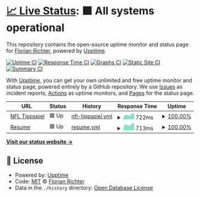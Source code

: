 # [📈 Live Status](https://Fidge123.github.io/upptime): <!--live status--> **🟩 All systems operational**

This repository contains the open-source uptime monitor and status page for [Florian Richter](https://Fidge123.github.io/upptime), powered by [Upptime](https://github.com/upptime/upptime).

[![Uptime CI](https://github.com/Fidge123/upptime/workflows/Uptime%20CI/badge.svg)](https://github.com/Fidge123/upptime/actions?query=workflow%3A%22Uptime+CI%22)
[![Response Time CI](https://github.com/Fidge123/upptime/workflows/Response%20Time%20CI/badge.svg)](https://github.com/Fidge123/upptime/actions?query=workflow%3A%22Response+Time+CI%22)
[![Graphs CI](https://github.com/Fidge123/upptime/workflows/Graphs%20CI/badge.svg)](https://github.com/Fidge123/upptime/actions?query=workflow%3A%22Graphs+CI%22)
[![Static Site CI](https://github.com/Fidge123/upptime/workflows/Static%20Site%20CI/badge.svg)](https://github.com/Fidge123/upptime/actions?query=workflow%3A%22Static+Site+CI%22)
[![Summary CI](https://github.com/Fidge123/upptime/workflows/Summary%20CI/badge.svg)](https://github.com/Fidge123/upptime/actions?query=workflow%3A%22Summary+CI%22)

With [Upptime](https://upptime.js.org), you can get your own unlimited and free uptime monitor and status page, powered entirely by a GitHub repository. We use [Issues](https://github.com/Fidge123/upptime/issues) as incident reports, [Actions](https://github.com/Fidge123/upptime/actions) as uptime monitors, and [Pages](https://Fidge123.github.io/upptime) for the status page.

<!--start: status pages-->
<!-- This summary is generated by Upptime (https://github.com/upptime/upptime) -->
<!-- Do not edit this manually, your changes will be overwritten -->
<!-- prettier-ignore -->
| URL | Status | History | Response Time | Uptime |
| --- | ------ | ------- | ------------- | ------ |
| <img alt="" src="https://icons.duckduckgo.com/ip3/nfl-tippspiel.de.ico" height="13"> [NFL Tippspiel](https://nfl-tippspiel.de) | 🟩 Up | [nfl-tippspiel.yml](https://github.com/Fidge123/upptime/commits/HEAD/history/nfl-tippspiel.yml) | <details><summary><img alt="Response time graph" src="./graphs/nfl-tippspiel/response-time-week.png" height="20"> 722ms</summary><br><a href="https://Fidge123.github.io/upptime/history/nfl-tippspiel"><img alt="Response time 715" src="https://img.shields.io/endpoint?url=https%3A%2F%2Fraw.githubusercontent.com%2FFidge123%2Fupptime%2FHEAD%2Fapi%2Fnfl-tippspiel%2Fresponse-time.json"></a><br><a href="https://Fidge123.github.io/upptime/history/nfl-tippspiel"><img alt="24-hour response time 597" src="https://img.shields.io/endpoint?url=https%3A%2F%2Fraw.githubusercontent.com%2FFidge123%2Fupptime%2FHEAD%2Fapi%2Fnfl-tippspiel%2Fresponse-time-day.json"></a><br><a href="https://Fidge123.github.io/upptime/history/nfl-tippspiel"><img alt="7-day response time 722" src="https://img.shields.io/endpoint?url=https%3A%2F%2Fraw.githubusercontent.com%2FFidge123%2Fupptime%2FHEAD%2Fapi%2Fnfl-tippspiel%2Fresponse-time-week.json"></a><br><a href="https://Fidge123.github.io/upptime/history/nfl-tippspiel"><img alt="30-day response time 727" src="https://img.shields.io/endpoint?url=https%3A%2F%2Fraw.githubusercontent.com%2FFidge123%2Fupptime%2FHEAD%2Fapi%2Fnfl-tippspiel%2Fresponse-time-month.json"></a><br><a href="https://Fidge123.github.io/upptime/history/nfl-tippspiel"><img alt="1-year response time 718" src="https://img.shields.io/endpoint?url=https%3A%2F%2Fraw.githubusercontent.com%2FFidge123%2Fupptime%2FHEAD%2Fapi%2Fnfl-tippspiel%2Fresponse-time-year.json"></a></details> | <details><summary><a href="https://Fidge123.github.io/upptime/history/nfl-tippspiel">100.00%</a></summary><a href="https://Fidge123.github.io/upptime/history/nfl-tippspiel"><img alt="All-time uptime 100.00%" src="https://img.shields.io/endpoint?url=https%3A%2F%2Fraw.githubusercontent.com%2FFidge123%2Fupptime%2FHEAD%2Fapi%2Fnfl-tippspiel%2Fuptime.json"></a><br><a href="https://Fidge123.github.io/upptime/history/nfl-tippspiel"><img alt="24-hour uptime 100.00%" src="https://img.shields.io/endpoint?url=https%3A%2F%2Fraw.githubusercontent.com%2FFidge123%2Fupptime%2FHEAD%2Fapi%2Fnfl-tippspiel%2Fuptime-day.json"></a><br><a href="https://Fidge123.github.io/upptime/history/nfl-tippspiel"><img alt="7-day uptime 100.00%" src="https://img.shields.io/endpoint?url=https%3A%2F%2Fraw.githubusercontent.com%2FFidge123%2Fupptime%2FHEAD%2Fapi%2Fnfl-tippspiel%2Fuptime-week.json"></a><br><a href="https://Fidge123.github.io/upptime/history/nfl-tippspiel"><img alt="30-day uptime 100.00%" src="https://img.shields.io/endpoint?url=https%3A%2F%2Fraw.githubusercontent.com%2FFidge123%2Fupptime%2FHEAD%2Fapi%2Fnfl-tippspiel%2Fuptime-month.json"></a><br><a href="https://Fidge123.github.io/upptime/history/nfl-tippspiel"><img alt="1-year uptime 100.00%" src="https://img.shields.io/endpoint?url=https%3A%2F%2Fraw.githubusercontent.com%2FFidge123%2Fupptime%2FHEAD%2Fapi%2Fnfl-tippspiel%2Fuptime-year.json"></a></details>
| <img alt="" src="https://icons.duckduckgo.com/ip3/flori-richter.de.ico" height="13"> [Resume](https://flori-richter.de) | 🟩 Up | [resume.yml](https://github.com/Fidge123/upptime/commits/HEAD/history/resume.yml) | <details><summary><img alt="Response time graph" src="./graphs/resume/response-time-week.png" height="20"> 713ms</summary><br><a href="https://Fidge123.github.io/upptime/history/resume"><img alt="Response time 712" src="https://img.shields.io/endpoint?url=https%3A%2F%2Fraw.githubusercontent.com%2FFidge123%2Fupptime%2FHEAD%2Fapi%2Fresume%2Fresponse-time.json"></a><br><a href="https://Fidge123.github.io/upptime/history/resume"><img alt="24-hour response time 576" src="https://img.shields.io/endpoint?url=https%3A%2F%2Fraw.githubusercontent.com%2FFidge123%2Fupptime%2FHEAD%2Fapi%2Fresume%2Fresponse-time-day.json"></a><br><a href="https://Fidge123.github.io/upptime/history/resume"><img alt="7-day response time 713" src="https://img.shields.io/endpoint?url=https%3A%2F%2Fraw.githubusercontent.com%2FFidge123%2Fupptime%2FHEAD%2Fapi%2Fresume%2Fresponse-time-week.json"></a><br><a href="https://Fidge123.github.io/upptime/history/resume"><img alt="30-day response time 726" src="https://img.shields.io/endpoint?url=https%3A%2F%2Fraw.githubusercontent.com%2FFidge123%2Fupptime%2FHEAD%2Fapi%2Fresume%2Fresponse-time-month.json"></a><br><a href="https://Fidge123.github.io/upptime/history/resume"><img alt="1-year response time 717" src="https://img.shields.io/endpoint?url=https%3A%2F%2Fraw.githubusercontent.com%2FFidge123%2Fupptime%2FHEAD%2Fapi%2Fresume%2Fresponse-time-year.json"></a></details> | <details><summary><a href="https://Fidge123.github.io/upptime/history/resume">100.00%</a></summary><a href="https://Fidge123.github.io/upptime/history/resume"><img alt="All-time uptime 100.00%" src="https://img.shields.io/endpoint?url=https%3A%2F%2Fraw.githubusercontent.com%2FFidge123%2Fupptime%2FHEAD%2Fapi%2Fresume%2Fuptime.json"></a><br><a href="https://Fidge123.github.io/upptime/history/resume"><img alt="24-hour uptime 100.00%" src="https://img.shields.io/endpoint?url=https%3A%2F%2Fraw.githubusercontent.com%2FFidge123%2Fupptime%2FHEAD%2Fapi%2Fresume%2Fuptime-day.json"></a><br><a href="https://Fidge123.github.io/upptime/history/resume"><img alt="7-day uptime 100.00%" src="https://img.shields.io/endpoint?url=https%3A%2F%2Fraw.githubusercontent.com%2FFidge123%2Fupptime%2FHEAD%2Fapi%2Fresume%2Fuptime-week.json"></a><br><a href="https://Fidge123.github.io/upptime/history/resume"><img alt="30-day uptime 100.00%" src="https://img.shields.io/endpoint?url=https%3A%2F%2Fraw.githubusercontent.com%2FFidge123%2Fupptime%2FHEAD%2Fapi%2Fresume%2Fuptime-month.json"></a><br><a href="https://Fidge123.github.io/upptime/history/resume"><img alt="1-year uptime 100.00%" src="https://img.shields.io/endpoint?url=https%3A%2F%2Fraw.githubusercontent.com%2FFidge123%2Fupptime%2FHEAD%2Fapi%2Fresume%2Fuptime-year.json"></a></details>

<!--end: status pages-->

[**Visit our status website →**](https://Fidge123.github.io/upptime)

## 📄 License

- Powered by: [Upptime](https://github.com/upptime/upptime)
- Code: [MIT](./LICENSE) © [Florian Richter](https://Fidge123.github.io/upptime)
- Data in the `./history` directory: [Open Database License](https://opendatacommons.org/licenses/odbl/1-0/)

